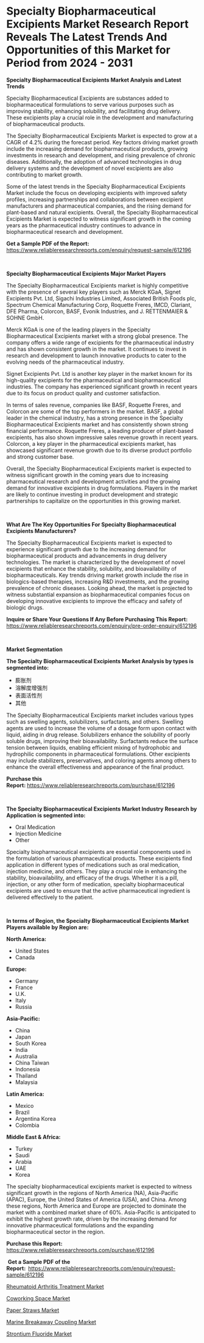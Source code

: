 <p><h1>Specialty Biopharmaceutical Excipients Market Research Report Reveals The Latest Trends And Opportunities of this Market for Period from 2024 - 2031</h1></p><p><strong>Specialty Biopharmaceutical Excipients Market Analysis and Latest Trends</strong></p>
<p><p>Specialty Biopharmaceutical Excipients are substances added to biopharmaceutical formulations to serve various purposes such as improving stability, enhancing solubility, and facilitating drug delivery. These excipients play a crucial role in the development and manufacturing of biopharmaceutical products.</p><p>The Specialty Biopharmaceutical Excipients Market is expected to grow at a CAGR of 4.2% during the forecast period. Key factors driving market growth include the increasing demand for biopharmaceutical products, growing investments in research and development, and rising prevalence of chronic diseases. Additionally, the adoption of advanced technologies in drug delivery systems and the development of novel excipients are also contributing to market growth.</p><p>Some of the latest trends in the Specialty Biopharmaceutical Excipients Market include the focus on developing excipients with improved safety profiles, increasing partnerships and collaborations between excipient manufacturers and pharmaceutical companies, and the rising demand for plant-based and natural excipients. Overall, the Specialty Biopharmaceutical Excipients Market is expected to witness significant growth in the coming years as the pharmaceutical industry continues to advance in biopharmaceutical research and development.</p></p>
<p><strong>Get a Sample PDF of the Report:&nbsp;</strong> <a href="https://www.reliableresearchreports.com/enquiry/request-sample/612196">https://www.reliableresearchreports.com/enquiry/request-sample/612196</a></p>
<p>&nbsp;</p>
<p><strong>Specialty Biopharmaceutical Excipients Major Market Players</strong></p>
<p><p>The Specialty Biopharmaceutical Excipients market is highly competitive with the presence of several key players such as Merck KGaA, Signet Excipients Pvt. Ltd, Sigachi Industries Limited, Associated British Foods plc, Spectrum Chemical Manufacturing Corp, Roquette Freres, IMCD, Clariant, DFE Pharma, Colorcon, BASF, Evonik Industries, and J. RETTENMAIER & SOHNE GmbH.</p><p>Merck KGaA is one of the leading players in the Specialty Biopharmaceutical Excipients market with a strong global presence. The company offers a wide range of excipients for the pharmaceutical industry and has shown consistent growth in the market. It continues to invest in research and development to launch innovative products to cater to the evolving needs of the pharmaceutical industry.</p><p>Signet Excipients Pvt. Ltd is another key player in the market known for its high-quality excipients for the pharmaceutical and biopharmaceutical industries. The company has experienced significant growth in recent years due to its focus on product quality and customer satisfaction.</p><p>In terms of sales revenue, companies like BASF, Roquette Freres, and Colorcon are some of the top performers in the market. BASF, a global leader in the chemical industry, has a strong presence in the Specialty Biopharmaceutical Excipients market and has consistently shown strong financial performance. Roquette Freres, a leading producer of plant-based excipients, has also shown impressive sales revenue growth in recent years. Colorcon, a key player in the pharmaceutical excipients market, has showcased significant revenue growth due to its diverse product portfolio and strong customer base.</p><p>Overall, the Specialty Biopharmaceutical Excipients market is expected to witness significant growth in the coming years due to increasing pharmaceutical research and development activities and the growing demand for innovative excipients in drug formulations. Players in the market are likely to continue investing in product development and strategic partnerships to capitalize on the opportunities in this growing market.</p></p>
<p>&nbsp;</p>
<p><strong>What Are The Key Opportunities For Specialty Biopharmaceutical Excipients Manufacturers?</strong></p>
<p><p>The Specialty Biopharmaceutical Excipients market is expected to experience significant growth due to the increasing demand for biopharmaceutical products and advancements in drug delivery technologies. The market is characterized by the development of novel excipients that enhance the stability, solubility, and bioavailability of biopharmaceuticals. Key trends driving market growth include the rise in biologics-based therapies, increasing R&D investments, and the growing prevalence of chronic diseases. Looking ahead, the market is projected to witness substantial expansion as biopharmaceutical companies focus on developing innovative excipients to improve the efficacy and safety of biologic drugs.</p></p>
<p><strong>Inquire or Share Your Questions If Any Before Purchasing This Report:</strong> <a href="https://www.reliableresearchreports.com/enquiry/pre-order-enquiry/612196">https://www.reliableresearchreports.com/enquiry/pre-order-enquiry/612196</a></p>
<p>&nbsp;</p>
<p><strong>Market Segmentation</strong></p>
<p><strong>The Specialty Biopharmaceutical Excipients Market Analysis by types is segmented into:</strong></p>
<p><ul><li>膨胀剂</li><li>溶解度增强剂</li><li>表面活性剂</li><li>其他</li></ul></p>
<p><p>The Specialty Biopharmaceutical Excipients market includes various types such as swelling agents, solubilizers, surfactants, and others. Swelling agents are used to increase the volume of a dosage form upon contact with liquid, aiding in drug release. Solubilizers enhance the solubility of poorly soluble drugs, improving their bioavailability. Surfactants reduce the surface tension between liquids, enabling efficient mixing of hydrophobic and hydrophilic components in pharmaceutical formulations. Other excipients may include stabilizers, preservatives, and coloring agents among others to enhance the overall effectiveness and appearance of the final product.</p></p>
<p><strong>Purchase this Report:&nbsp;</strong><a href="https://www.reliableresearchreports.com/purchase/612196">https://www.reliableresearchreports.com/purchase/612196</a></p>
<p>&nbsp;</p>
<p><strong>The Specialty Biopharmaceutical Excipients Market Industry Research by Application is segmented into:</strong></p>
<p><ul><li>Oral Medication</li><li>Injection Medicine</li><li>Other</li></ul></p>
<p><p>Specialty biopharmaceutical excipients are essential components used in the formulation of various pharmaceutical products. These excipients find application in different types of medications such as oral medication, injection medicine, and others. They play a crucial role in enhancing the stability, bioavailability, and efficacy of the drugs. Whether it is a pill, injection, or any other form of medication, specialty biopharmaceutical excipients are used to ensure that the active pharmaceutical ingredient is delivered effectively to the patient.</p></p>
<p>&nbsp;</p>
<p><strong>In terms of Region, the Specialty Biopharmaceutical Excipients Market Players available by Region are:</strong></p>
<p>
    <p> <strong> North America: </strong>
        <ul>
            <li>United States</li>
            <li>Canada</li>
        </ul>
        </p> 
    <p> <strong> Europe: </strong>
        <ul>
            <li>Germany</li>
            <li>France</li>
            <li>U.K.</li>
            <li>Italy</li>
            <li>Russia</li>
        </ul>
        </p> 
    <p> <strong> Asia-Pacific: </strong>
        <ul>
            <li>China</li>
            <li>Japan</li>
            <li>South Korea</li>
            <li>India</li>
            <li>Australia</li>
            <li>China Taiwan</li>
            <li>Indonesia</li>
            <li>Thailand</li>
            <li>Malaysia</li>
        </ul>
        </p> 
    <p> <strong> Latin America: </strong>
        <ul>
            <li>Mexico</li>
            <li>Brazil</li>
            <li>Argentina Korea</li>
            <li>Colombia</li>
        </ul>
        </p> 
    <p> <strong> Middle East & Africa: </strong>
        <ul>
            <li>Turkey</li>
            <li>Saudi</li>
            <li>Arabia</li>
            <li>UAE</li>
            <li>Korea</li>
        </ul>
    </p>
    </p>
<p><p>The specialty biopharmaceutical excipients market is expected to witness significant growth in the regions of North America (NA), Asia-Pacific (APAC), Europe, the United States of America (USA), and China. Among these regions, North America and Europe are projected to dominate the market with a combined market share of 60%. Asia-Pacific is anticipated to exhibit the highest growth rate, driven by the increasing demand for innovative pharmaceutical formulations and the expanding biopharmaceutical sector in the region.</p></p>
<p><strong>Purchase this Report: </strong><a href="https://www.reliableresearchreports.com/purchase/612196">https://www.reliableresearchreports.com/purchase/612196</a></p>
<p>&nbsp;<strong>Get a Sample PDF of the Report:&nbsp;&nbsp;</strong><a href="https://www.reliableresearchreports.com/enquiry/request-sample/612196">https://www.reliableresearchreports.com/enquiry/request-sample/612196</a></p>
<p><strong></strong></p>
<p><p><a href="https://medium.com/@markkautzer09/rheumatoid-arthritis-treatment-market-report-reveals-the-latest-trends-and-growth-opportunities-of-5ca5bab8034d">Rheumatoid Arthritis Treatment Market</a></p><p><a href="https://medium.com/@markkautzer09/analyzing-coworking-space-market-global-industry-perspective-and-forecast-2024-to-2031-bc0348e36858">Coworking Space Market</a></p><p><a href="https://medium.com/@markkautzer09/paper-straws-market-exploring-market-share-market-trends-and-future-growth-deac4c650c1a">Paper Straws Market</a></p><p><a href="https://github.com/jaidynmorantestelletmjzya/Market-Research-Report-List-1/blob/main/marine-breakaway-coupling-market.md">Marine Breakaway Coupling Market</a></p><p><a href="https://github.com/juniordelafrance/Market-Research-Report-List-2/blob/main/strontium-fluoride-market.md">Strontium Fluoride Market</a></p></p>